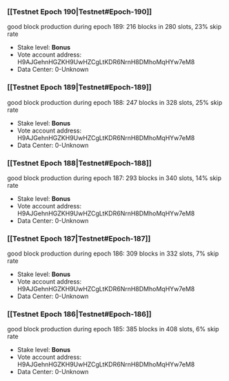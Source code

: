### [[Testnet Epoch 190|Testnet#Epoch-190]]
good block production during epoch 189: 216 blocks in 280 slots, 23% skip rate
* Stake level: **Bonus** 
* Vote account address: H9AJGehnHGZKH9UwHZCgLtKDR6NrnH8DMhoMqHYw7eM8
* Data Center: 0-Unknown
### [[Testnet Epoch 189|Testnet#Epoch-189]]
good block production during epoch 188: 247 blocks in 328 slots, 25% skip rate
* Stake level: **Bonus** 
* Vote account address: H9AJGehnHGZKH9UwHZCgLtKDR6NrnH8DMhoMqHYw7eM8
* Data Center: 0-Unknown
### [[Testnet Epoch 188|Testnet#Epoch-188]]
good block production during epoch 187: 293 blocks in 340 slots, 14% skip rate
* Stake level: **Bonus** 
* Vote account address: H9AJGehnHGZKH9UwHZCgLtKDR6NrnH8DMhoMqHYw7eM8
* Data Center: 0-Unknown
### [[Testnet Epoch 187|Testnet#Epoch-187]]
good block production during epoch 186: 309 blocks in 332 slots, 7% skip rate
* Stake level: **Bonus** 
* Vote account address: H9AJGehnHGZKH9UwHZCgLtKDR6NrnH8DMhoMqHYw7eM8
* Data Center: 0-Unknown
### [[Testnet Epoch 186|Testnet#Epoch-186]]
good block production during epoch 185: 385 blocks in 408 slots, 6% skip rate
* Stake level: **Bonus** 
* Vote account address: H9AJGehnHGZKH9UwHZCgLtKDR6NrnH8DMhoMqHYw7eM8
* Data Center: 0-Unknown